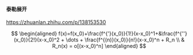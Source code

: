 #### 泰勒展开
https://zhuanlan.zhihu.com/p/138153530


$$
\begin{aligned}
    f(x)=f(x_0)+\frac{f^{'}(x_0)}{1!}(x-x_0)^1+&\frac{f^{''}(x_0)}{2!}(x-x_0)^2 + \dots + \frac{f^{(n)}(x_0)}{n!}(x-x_0)^n + R_n \\
    & R_n(x) = o[(x-x_0)^n]
\end{aligned}
$$